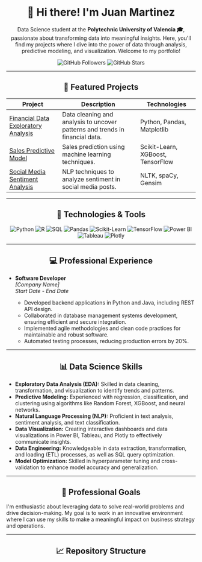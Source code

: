 <h1 align="center">👋 Hi there! I'm Juan Martinez</h1>

<p align="center">
  Data Science student at the <strong>Polytechnic University of Valencia 🎓</strong>, passionate about transforming data into meaningful insights. Here, you'll find my projects where I dive into the power of data through analysis, predictive modeling, and visualization. Welcome to my portfolio!
</p>

<p align="center">
  <img src="https://img.shields.io/github/followers/juanmartineezz?style=social" alt="GitHub Followers">
  <img src="https://img.shields.io/github/stars/juanmartineezz?style=social" alt="GitHub Stars">
</p>

---

<h2 align="center">💼 Featured Projects</h2>

<div align="center">

| Project | Description | Technologies |
|---------|-------------|--------------|
| [Financial Data Exploratory Analysis](https://github.com/juanmartineezz/project1) | Data cleaning and analysis to uncover patterns and trends in financial data. | Python, Pandas, Matplotlib |
| [Sales Predictive Model](https://github.com/juanmartineezz/project2) | Sales prediction using machine learning techniques. | Scikit-Learn, XGBoost, TensorFlow |
| [Social Media Sentiment Analysis](https://github.com/juanmartineezz/project3) | NLP techniques to analyze sentiment in social media posts. | NLTK, spaCy, Gensim |

</div>

---

<h2 align="center">🚀 Technologies & Tools</h2>

<div align="center">
  
  ![Python](https://img.shields.io/badge/-Python-3776AB?style=for-the-badge&logo=python&logoColor=white)
  ![R](https://img.shields.io/badge/-R-276DC3?style=for-the-badge&logo=r&logoColor=white)
  ![SQL](https://img.shields.io/badge/-SQL-4479A1?style=for-the-badge&logo=postgresql&logoColor=white)
  ![Pandas](https://img.shields.io/badge/-Pandas-150458?style=for-the-badge&logo=pandas)
  ![Scikit-Learn](https://img.shields.io/badge/-Scikit%20Learn-F7931E?style=for-the-badge&logo=scikit-learn&logoColor=white)
  ![TensorFlow](https://img.shields.io/badge/-TensorFlow-FF6F00?style=for-the-badge&logo=tensorflow&logoColor=white)
  ![Power BI](https://img.shields.io/badge/-Power%20BI-F2C811?style=for-the-badge&logo=powerbi&logoColor=black)
  ![Tableau](https://img.shields.io/badge/-Tableau-E97627?style=for-the-badge&logo=tableau&logoColor=white)
  ![Plotly](https://img.shields.io/badge/-Plotly-3f4f75?style=for-the-badge&logo=plotly&logoColor=white)
  
</div>

---

<h2 align="center">💻 Professional Experience</h2>

- **Software Developer**  
  <em>[Company Name]</em>  
  _Start Date - End Date_

  - Developed backend applications in Python and Java, including REST API design.
  - Collaborated in database management systems development, ensuring efficient and secure integration.
  - Implemented agile methodologies and clean code practices for maintainable and robust software.
  - Automated testing processes, reducing production errors by 20%.

---

<h2 align="center">📊 Data Science Skills</h2>

- **Exploratory Data Analysis (EDA):** Skilled in data cleaning, transformation, and visualization to identify trends and patterns.
- **Predictive Modeling:** Experienced with regression, classification, and clustering using algorithms like Random Forest, XGBoost, and neural networks.
- **Natural Language Processing (NLP):** Proficient in text analysis, sentiment analysis, and text classification.
- **Data Visualization:** Creating interactive dashboards and data visualizations in Power BI, Tableau, and Plotly to effectively communicate insights.
- **Data Engineering:** Knowledgeable in data extraction, transformation, and loading (ETL) processes, as well as SQL query optimization.
- **Model Optimization:** Skilled in hyperparameter tuning and cross-validation to enhance model accuracy and generalization.
  
---

<h2 align="center">🎯 Professional Goals</h2>

I'm enthusiastic about leveraging data to solve real-world problems and drive decision-making. My goal is to work in an innovative environment where I can use my skills to make a meaningful impact on business strategy and operations.

---

<h2 align="center">📈 Repository Structure</h2>



